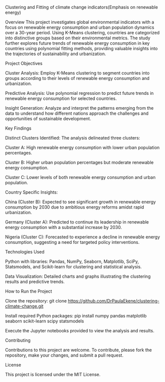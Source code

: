 Clustering and Fitting of climate change indicators(Emphasis on renewable energy)


Overview
This project investigates global environmental indicators with a focus on renewable energy consumption and urban population dynamics over a 30-year period. Using K-Means clustering, countries are categorized into distinctive groups based on their environmental metrics. The study further explores future trends of renewable energy consumption in key countries using polynomial fitting methods, providing valuable insights into the trajectories of sustainability and urbanization.


Project Objectives

Cluster Analysis: Employ K-Means clustering to segment countries into groups according to their levels of renewable energy consumption and urbanization.

Predictive Analysis: Use polynomial regression to predict future trends in renewable energy consumption for selected countries.

Insight Generation: Analyze and interpret the patterns emerging from the data to understand how different nations approach the challenges and opportunities of sustainable development.


Key Findings

Distinct Clusters Identified: The analysis delineated three clusters:

Cluster A: High renewable energy consumption with lower urban population percentages.

Cluster B: Higher urban population percentages but moderate renewable energy consumption.

Cluster C: Lower levels of both renewable energy consumption and urban population.


Country Specific Insights:

China (Cluster B): Expected to see significant growth in renewable energy consumption by 2030 due to ambitious energy reforms amidst rapid urbanization.

Germany (Cluster A): Predicted to continue its leadership in renewable energy consumption with a substantial increase by 2030.

Nigeria (Cluster C): Forecasted to experience a decline in renewable energy consumption, suggesting a need for targeted policy interventions.


Technologies Used

Python with libraries: Pandas, NumPy, Seaborn, Matplotlib, SciPy, Statsmodels, and Scikit-learn for clustering and statistical analysis.

Data Visualization: Detailed charts and graphs illustrating the clustering results and predictive trends.


How to Run the Project

Clone the repository: git clone https://github.com/DrPaulaEkene/clustering-climate-change.git

Install required Python packages: pip install numpy pandas matplotlib seaborn scikit-learn scipy statsmodels

Execute the Jupyter notebooks provided to view the analysis and results.


Contributing

Contributions to this project are welcome. To contribute, please fork the repository, make your changes, and submit a pull request.


License

This project is licensed under the MIT License.
